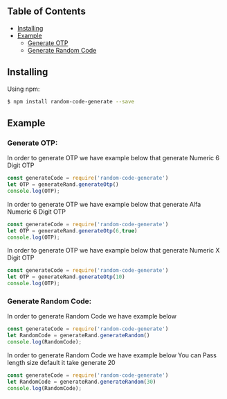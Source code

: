 
## Table of Contents
  - [Installing](#installing)
  - [Example](#example)
    - [Generate OTP](#generate-otp)
    - [Generate Random Code](#generate-random-code)



## Installing

Using npm:

```bash
$ npm install random-code-generate --save
```




## Example
### Generate OTP:
In order to generate OTP we have example below
that generate Numeric 6 Digit OTP

```js
const generateCode = require('random-code-generate')
let OTP = generateRand.generateOtp()
console.log(OTP);

```

In order to generate OTP we have example below
that generate Alfa Numeric 6 Digit OTP

```js
const generateCode = require('random-code-generate')
let OTP = generateRand.generateOtp(6,true)
console.log(OTP);

```


In order to generate OTP we have example below
that generate Numeric X Digit OTP

```js
const generateCode = require('random-code-generate')
let OTP = generateRand.generateOtp(10)
console.log(OTP);

```


### Generate Random Code:

In order to generate Random Code we have example below

```js
const generateCode = require('random-code-generate')
let RandomCode = generateRand.generateRandom() 
console.log(RandomCode);

```


In order to generate Random Code we have example below
You can Pass length size default it take generate 20
```js
const generateCode = require('random-code-generate')
let RandomCode = generateRand.generateRandom(30) 
console.log(RandomCode);

```